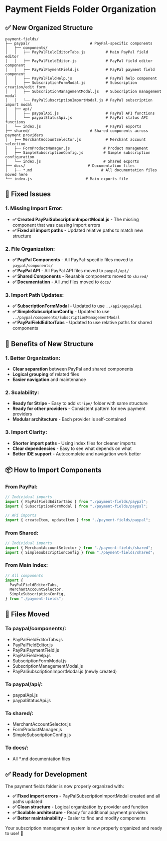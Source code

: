 # Payment Fields Folder Organization

## ✅ **New Organized Structure**

```
payment-fields/
├── paypal/                           # PayPal-specific components
│   ├── components/
│   │   ├── PayPalFieldEditorTabs.js         # Main PayPal field editor
│   │   ├── PayPalFieldEditor.js             # PayPal field editor component
│   │   ├── PayPalPaymentField.js            # PayPal payment field component
│   │   ├── PayPalFieldHelp.js               # PayPal help component
│   │   ├── SubscriptionFormModal.js         # Subscription creation/edit form
│   │   ├── SubscriptionManagementModal.js   # Subscription management modal
│   │   └── PayPalSubscriptionImportModal.js # PayPal subscription import modal
│   ├── api/
│   │   ├── paypalApi.js                     # PayPal API functions
│   │   └── paypalStatusApi.js               # PayPal status API functions
│   └── index.js                             # PayPal exports
├── shared/                           # Shared components across payment providers
│   ├── MerchantAccountSelector.js           # Merchant account selection
│   ├── FormProductManager.js               # Product management
│   ├── SimpleSubscriptionConfig.js         # Simple subscription configuration
│   └── index.js                            # Shared exports
├── docs/                            # Documentation files
│   ├── *.md                               # All documentation files moved here
└── index.js                        # Main exports file
```

## 🔧 **Fixed Issues**

### **1. Missing Import Error:**

- **✅ Created PayPalSubscriptionImportModal.js** - The missing component that was causing import errors
- **✅ Fixed all import paths** - Updated relative paths to match new structure

### **2. File Organization:**

- **✅ PayPal Components** - All PayPal-specific files moved to `paypal/components/`
- **✅ PayPal API** - All PayPal API files moved to `paypal/api/`
- **✅ Shared Components** - Reusable components moved to `shared/`
- **✅ Documentation** - All .md files moved to `docs/`

### **3. Import Path Updates:**

- **✅ SubscriptionFormModal** - Updated to use `../api/paypalApi`
- **✅ SimpleSubscriptionConfig** - Updated to use `../paypal/components/SubscriptionManagementModal`
- **✅ PayPalFieldEditorTabs** - Updated to use relative paths for shared components

## 🚀 **Benefits of New Structure**

### **1. Better Organization:**

- **Clear separation** between PayPal and shared components
- **Logical grouping** of related files
- **Easier navigation** and maintenance

### **2. Scalability:**

- **Ready for Stripe** - Easy to add `stripe/` folder with same structure
- **Ready for other providers** - Consistent pattern for new payment providers
- **Modular architecture** - Each provider is self-contained

### **3. Import Clarity:**

- **Shorter import paths** - Using index files for cleaner imports
- **Clear dependencies** - Easy to see what depends on what
- **Better IDE support** - Autocomplete and navigation work better

## 📦 **How to Import Components**

### **From PayPal:**

```javascript
// Individual imports
import { PayPalFieldEditorTabs } from "./payment-fields/paypal";
import { SubscriptionFormModal } from "./payment-fields/paypal";

// API imports
import { createItem, updateItem } from "./payment-fields/paypal";
```

### **From Shared:**

```javascript
// Individual imports
import { MerchantAccountSelector } from "./payment-fields/shared";
import { SimpleSubscriptionConfig } from "./payment-fields/shared";
```

### **From Main Index:**

```javascript
// All components
import {
  PayPalFieldEditorTabs,
  MerchantAccountSelector,
  SimpleSubscriptionConfig,
} from "./payment-fields";
```

## 🧹 **Files Moved**

### **To paypal/components/:**

- PayPalFieldEditorTabs.js
- PayPalFieldEditor.js
- PayPalPaymentField.js
- PayPalFieldHelp.js
- SubscriptionFormModal.js
- SubscriptionManagementModal.js
- PayPalSubscriptionImportModal.js (newly created)

### **To paypal/api/:**

- paypalApi.js
- paypalStatusApi.js

### **To shared/:**

- MerchantAccountSelector.js
- FormProductManager.js
- SimpleSubscriptionConfig.js

### **To docs/:**

- All \*.md documentation files

## ✅ **Ready for Development**

The payment fields folder is now properly organized with:

- **✅ Fixed import errors** - PayPalSubscriptionImportModal created and all paths updated
- **✅ Clean structure** - Logical organization by provider and function
- **✅ Scalable architecture** - Ready for additional payment providers
- **✅ Better maintainability** - Easier to find and modify components

Your subscription management system is now properly organized and ready to use! 🎉
